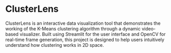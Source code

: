 # ClusterLens
ClusterLens is an interactive data visualization tool that demonstrates the working of the K-Means clustering algorithm through a dynamic video-based visualizer. Built using Streamlit for the user interface and OpenCV for real-time frame generation, this project is designed to help users intuitively understand how clustering works in 2D space.
